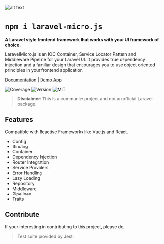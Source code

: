 ![alt text](https://bayareawebpro.github.io/laravel-micro.js/build/images/banner.png "LaravelMicro.js")

# `npm i laravel-micro.js`

**A Laravel style frontend framework that works with your UI framework of choice.**

LaravelMicro.js is an IOC Container, Service Locator Pattern and Middleware Pipeline for your Laravel UI. It provides true dependency injection and a familiar design that encourages you to use object oriented principles in your frontend application.

[Documentation](https://github.com/bayareawebpro/laravel-micro.js/wiki)
| [Demo App](https://bayareawebpro.github.io/laravel-micro.js/#/)

![Coverage](https://github.com/bayareawebpro/laravel-micro.js/workflows/ci/badge.svg)
![Version](https://img.shields.io/badge/Version-1.x-blue.svg)
![MIT](https://img.shields.io/badge/License-MIT-green.svg)

> **Disclaimer:** This is a community project and not an official Laravel package. 

## Features
Compatible with Reactive Frameworks like Vue.js and React.

* Config
* Binding
* Container
* Dependency Injection
* Router Integration
* Service Providers
* Error Handling
* Lazy Loading
* Repository
* Middleware
* Pipelines
* Traits

## Contribute
If your interesting in contributing to this project, please do.

> Test suite provided by Jest.
